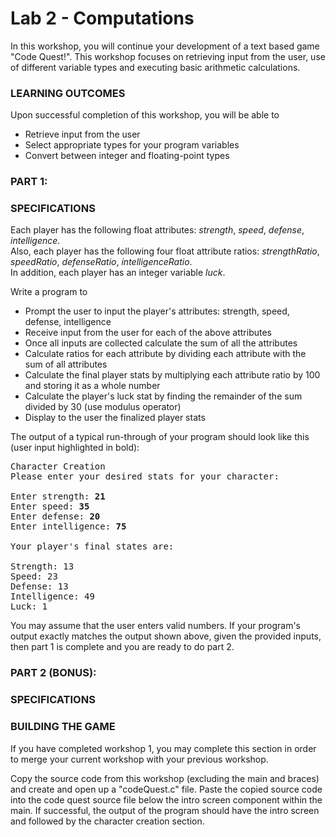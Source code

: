 # Lab 2 - Computations

In this workshop, you will continue your development of a text based game "Code Quest!". This workshop focuses on retrieving input from the user, use of different variable types and executing basic arithmetic calculations.

### LEARNING OUTCOMES

Upon successful completion of this workshop, you will be able to
- Retrieve input from the user
- Select appropriate types for your program variables
- Convert between integer and floating-point types

### PART 1:

### SPECIFICATIONS

Each player has the following float attributes: _strength_, _speed_, _defense_, _intelligence_.  
Also, each player has the following four float attribute ratios: _strengthRatio_, _speedRatio_, _defenseRatio_, _intelligenceRatio_.  
In addition, each player has an integer variable _luck_.

Write a program to 
- Prompt the user to input the player's attributes: strength, speed, defense, intelligence
- Receive input from the user for each of the above attributes
- Once all inputs are collected calculate the sum of all the attributes
- Calculate ratios for each attribute by dividing each attribute with the sum of all attributes
- Calculate the final player stats by multiplying each attribute ratio by 100 and storing it as a whole number
- Calculate the player's luck stat by finding the remainder of the sum divided by 30 (use modulus operator)
- Display to the user the finalized player stats

The output of a typical run-through of your program should look like this (user input highlighted in bold):

<pre>
Character Creation
Please enter your desired stats for your character:

Enter strength: <b>21</b>
Enter speed: <b>35</b>
Enter defense: <b>20</b>
Enter intelligence: <b>75</b>

Your player's final states are:

Strength: 13
Speed: 23
Defense: 13
Intelligence: 49
Luck: 1
</pre>

You may assume that the user enters valid numbers. If your program's output exactly matches the output shown above, given the provided inputs, then part 1 is complete and you are ready to do part 2.

### PART 2 (BONUS):

### SPECIFICATIONS

### BUILDING THE GAME

If you have completed workshop 1, you may complete this section in order to merge your current workshop with your previous workshop.

Copy the source code from this workshop (excluding the main and braces) and create and open up a "codeQuest.c" file. Paste the copied source code into the code quest source file below the intro screen component within the main. If successful, the output of the program should have the intro screen and followed by the character creation section.
